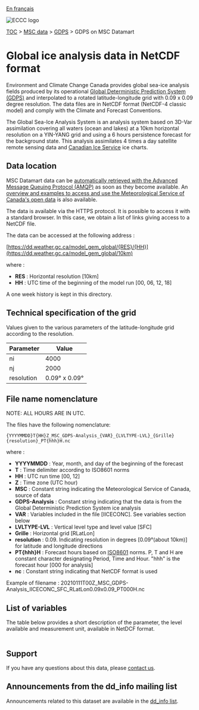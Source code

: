 [En français](readme_gdps-ice-anal-datamart_fr.md)

![ECCC logo](../../img_eccc-logo.png)

[TOC](../../readme_en.md) > [MSC data](../readme_en.md) > [GDPS](readme_gdps_en.md) > GDPS on MSC Datamart

# Global ice analysis data in NetCDF format

Environment and Climate Change Canada provides global sea-ice analysis fields produced by its operational [Global Deterministic Prediction System (GDPS)](readme_gdps_en.md) and interpolated to a rotated latitude-longitude grid with 0.09 x 0.09 degree resolution.
The data files are in NetCDF format (NetCDF-4 classic model) and comply with the Climate and Forecast Conventions.
 
The Global Sea-Ice Analysis System is an analysis system based on 3D-Var assimilation covering all waters (ocean and lakes) at a 10km horizontal resolution on a YIN-YANG grid and using a 6 hours persistence forecast for the background state. This analysis assimilates 4 times a day satellite remote sensing data and [Canadian Ice Service](https://www.canada.ca/en/environment-climate-change/services/ice-forecasts-observations/latest-conditions.html) ice charts. 

## Data location

MSC Datamart data can be [automatically retrieved with the Advanced Message Queuing Protocol (AMQP)](../../msc-datamart/amqp_en.md) as soon as they become available. An [overview and examples to access and use the Meteorological Service of Canada's open data](../../usage/readme_en.md) is also available.

The data is available via the HTTPS protocol. It is possible to access it with a standard browser. In this case, we obtain a list of links giving access to a NetCDF file.

The data can be accessed at the following address :

[https://dd.weather.gc.ca/model_gem_global/{RES}/{HH}](https://dd.weather.gc.ca/model_gem_global/10km)

where :

* __RES__ : Horizontal resolution [10km]
* __HH__ : UTC time of the beginning of the model run [00, 06, 12, 18]

A one week history is kept in this directory.

## Technical specification of the grid

Values given to the various parameters of the latitude-longitude grid according to the resolution.

| Parameter | Value |
| ------ | ------ |
| ni | 4000 |
| nj | 2000 | 
| resolution | 0.09° x 0.09° |

## File name nomenclature 

NOTE: ALL HOURS ARE IN UTC.

The files have the following nomenclature:

```
{YYYYMMDD}T{HH}Z_MSC_GDPS-Analysis_{VAR}_{LVLTYPE-LVL}_{Grille}{resolution}_PT{hhh}H.nc
```

where :

* __YYYYMMDD__ : Year, month, and day of the beginning of the forecast
* __T__ : Time delimiter according to ISO8601 norms
* __HH__ : UTC run time [00, 12]
* __Z__ : Time zone (UTC hour)
* __MSC__ : Constant string indicating the Meteorological Service of Canada, source of data
* __GDPS-Analysis__ : Constant string indicating that the data is from the Global Deterministic Prediction System ice analysis
* __VAR__ : Variables included in the file [IICECONC]. See variables section below
* __LVLTYPE-LVL__ : Vertical level type and level value [SFC]
* __Grille__ : Horizontal grid [RLatLon]
* __resolution__ : 0.09. Indicating resolution in degrees [0.09°(about 10km)] for latitude and longitude directions
* __PT{hhh}H__ : Forecast hours based on [ISO8601](https://en.wikipedia.org/wiki/ISO_8601) norms. P, T and H are constant character designating Period, Time and Hour. "hhh" is the forecast hour [000 for analysis] 
* __nc__ : Constant string indicating that NetCDF format is used

Example of filename :  20210111T00Z_MSC_GDPS-Analysis_IICECONC_SFC_RLatLon0.09x0.09_PT000H.nc

## List of variables

The table below provides a short description of the parameter, the level available and measurement unit, available in NetDCF format.

<table id="csv-table" class="display"></table>

<link href="https://cdn.jsdelivr.net/npm/simple-datatables@latest/dist/style.css" rel="stylesheet" type="text/css">
<script src="https://cdn.jsdelivr.net/npm/simple-datatables@latest"></script>
<script src="../../../js/variables_datatable.js" type="text/javascript"></script>
<script>
  loadTable("csv-table", "../../../assets/csv/GDPS-Ice-Analysis_Variables-List_en.csv");
</script>

## Support

If you have any questions about this data, please [contact us](https://weather.gc.ca/mainmenu/contact_us_e.html).

## Announcements from the dd_info mailing list 

Announcements related to this dataset are available in the [dd_info list](https://comm.collab.science.gc.ca/mailman3/postorius/lists/dd_info/).

